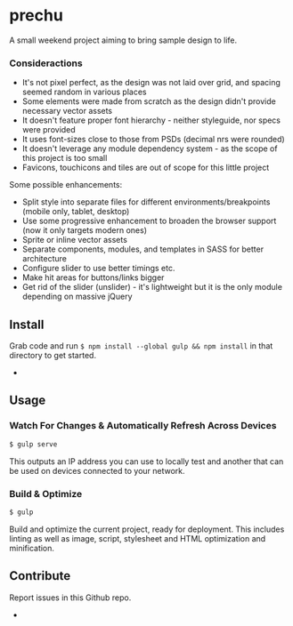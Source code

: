 prechu
======
A small weekend project aiming to bring sample design to life.

### Consideractions
- It's not pixel perfect, as the design was not laid over grid, and spacing seemed random in various places
- Some elements were made from scratch as the design didn't provide necessary vector assets
- It doesn't feature proper font hierarchy - neither styleguide, nor specs were provided
- It uses font-sizes close to those from PSDs (decimal nrs were rounded)
- It doesn't leverage any module dependency system - as the scope of this project is too small
- Favicons, touchicons and tiles are out of scope for this little project

Some possible enhancements:
- Split style into separate files for different environments/breakpoints (mobile only, tablet, desktop)
- Use some progressive enhancement to broaden the browser support (now it only targets modern ones)
- Sprite or inline vector assets
- Separate components, modules, and templates in SASS for better architecture
- Configure slider to use better timings etc.
- Make hit areas for buttons/links bigger
- Get rid of the slider (unslider) - it's lightweight but it is the only module depending on massive jQuery

## Install

Grab code and run `$ npm install --global gulp && npm install` in that directory to get started.

-
## Usage

### Watch For Changes & Automatically Refresh Across Devices

```sh
$ gulp serve
```

This outputs an IP address you can use to locally test and another that can be used on devices connected to your network.

### Build & Optimize

```sh
$ gulp
```

Build and optimize the current project, ready for deployment.
This includes linting as well as image, script, stylesheet and HTML optimization and minification.

## Contribute

Report issues in this Github repo.

-
